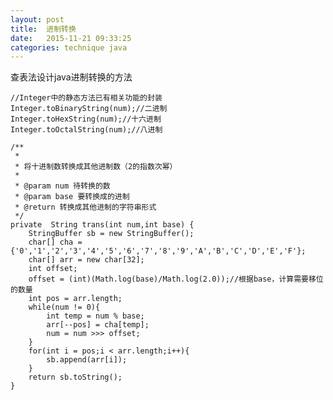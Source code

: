 ```yaml
---
layout: post
title:  进制转换
date:   2015-11-21 09:33:25
categories: technique java
---
```


查表法设计java进制转换的方法

	//Integer中的静态方法已有相关功能的封装
	Integer.toBinaryString(num);//二进制
	Integer.toHexString(num);//十六进制
	Integer.toOctalString(num);//八进制
	
	/**
	 * 
	 * 将十进制数转换成其他进制数（2的指数次幂）
	 * 
	 * @param num 待转换的数
	 * @param base 要转换成的进制
	 * @return 转换成其他进制的字符串形式
	 */
	private  String trans(int num,int base) {
		StringBuffer sb = new StringBuffer();
		char[] cha = {'0','1','2','3','4','5','6','7','8','9','A','B','C','D','E','F'};
		char[] arr = new char[32];
		int offset;
		offset = (int)(Math.log(base)/Math.log(2.0));//根据base，计算需要移位的数量
		int pos = arr.length;
		while(num != 0){
			int temp = num % base;
			arr[--pos] = cha[temp];
			num = num >>> offset;
		}
		for(int i = pos;i < arr.length;i++){
			sb.append(arr[i]);
		}
		return sb.toString();
	}